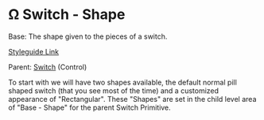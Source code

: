 # Ω Switch - Shape

Base: The shape given to the pieces of a switch.

[Styleguide Link](https://zpl.io/2GPxAyY)

Parent: [Switch](./) (Control)

To start with we will have two shapes available, the default normal pill shaped switch (that you see most of the time) and a customized appearance of "Rectangular". These "Shapes" are set in the child level area of "Base - Shape" for the parent Switch Primitive.
